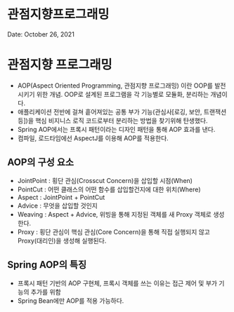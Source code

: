 # 관점지향프로그래밍

Date: October 26, 2021

# 관점지향 프로그래밍

- AOP(Aspect Oriented Programming, 관점지향 프로그래밍) 이란 OOP를 발전시키기 위한 개념. OOP로 설계된 프로그램을 각 기능별로 모듈화, 분리하는 개념이다.
- 애플리케이션 전반에 걸쳐 흩어져있는 공통 부가 기능(관심사[로깅, 보안, 트랜잭션 등])을 핵심 비지니스 로직 코드로부터 분리하는 방법을 찾기위해 탄생했다.
- Spring AOP에서는 프록시 패턴이라는 디자인 패턴을 통해 AOP 효과를 낸다.
- 컴파일, 로드타임에선 AspectJ를 이용해 AOP를 적용한다.

## AOP의 구성 요소

- JointPoint : 횡단 관심(Crosscut Concern)을 삽입할 시점(When)
- PointCut : 어떤 클래스의 어떤 함수를 삽입할건지에 대한 위치(Where)
- Aspect : JointPoint + PointCut
- Advice : 무엇을 삽입할 것인지
- Weaving : Aspect + Advice, 위빙을 통해 지정된 객체를 새 Proxy 객체로 생성한다.
- Proxy : 횡단 관심이 핵심 관심(Core Concern)을 통해 직접 실행되지 않고 Proxy(대리인)을 생성해 실행된다.

## Spring AOP의 특징

- 프록시 패턴 기반의 AOP 구현체, 프록시 객체를 쓰는 이유는 접근 제어 및 부가 기능의 추가를 위함
- Spring Bean에만 AOP를 적용 가능하다.